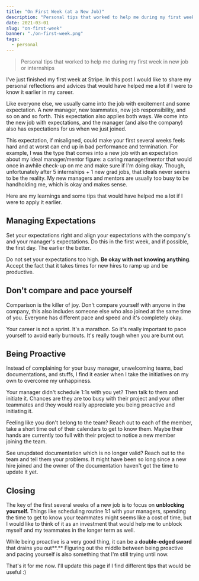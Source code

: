```yaml
---
title: "On First Week (at a New Job)"
description: "Personal tips that worked to help me during my first week in new job or internships"
date: 2021-03-01
slug: "on-first-week"
banner: "./on-first-week.png"
tags:
  - personal
---
```


> Personal tips that worked to help me during my first week in new job or internships

I've just finished my first week at Stripe. In this post I would like to share my personal reflections and advices that would have helped me a lot if I were to know it earlier in my career.

Like everyone else, we usually came into the job with excitement and some expectation. A new manager, new teammates, new job responsibility, and so on and so forth. This expectation also applies both ways. We come into the new job with expectations, and the manager (and also the company) also has expectations for us when we just joined.

This expectation, if misaligned, could make your first several weeks feels hard and at worst can end up in bad performance and termination. For example, I was the type that comes into a new job with an expectation about my ideal manager/mentor figure: a caring manager/mentor that would once in awhile check-up on me and make sure if I'm doing okay. Though, unfortunately after 5 internships + 1 new grad jobs, that ideals never seems to be the reality. My new managers and mentors are usually too busy to be handholding me, which is okay and makes sense.

Here are my learnings and some tips that would have helped me a lot if I were to apply it earlier.

## Managing Expectations

Set your expectations right and align your expectations with the company's and your manager's expectations. Do this in the first week, and if possible, the first day. The earlier the better.

Do not set your expectations too high. **Be okay with not knowing anything**. Accept the fact that it takes times for new hires to ramp up and be productive.

## Don't compare and pace yourself

Comparison is the killer of joy. Don't compare yourself with anyone in the company, this also includes someone else who also joined at the same time of you. Everyone has different pace and speed and it's completely okay.

Your career is not a sprint. It's a marathon. So it's really important to pace yourself to avoid early burnouts. It's really tough when you are burnt out.

## Being Proactive

Instead of complaining for your busy manager, unwelcoming teams, bad documentations, and stuffs, I find it easier when I take the initiatives on my own to overcome my unhappiness.

Your manager didn't schedule 1:1s with you yet? Then talk to them and initiate it. Chances are they are too busy with their project and your other teammates and they would really appreciate you being proactive and initiating it.

Feeling like you don't belong to the team? Reach out to each of the member, take a short time out of their calendars to get to know them. Maybe their hands are currently too full with their project to notice a new member joining the team.

See unupdated documentation which is no longer valid? Reach out to the team and tell them your problems. It might have been so long since a new hire joined and the owner of the documentation haven't got the time to update it yet.

## Closing

The key of the first several weeks of a new job is to focus on **unblocking yourself.** Things like scheduling routine 1:1 with your managers, spending the time to get to know your teammates might seems like a cost of time, but I would like to think of it as an investment that would help me to unblock myself and my teammates in the longer term as well.

While being proactive is a very good thing, it can be a **double-edged sword** that drains you out**.** Figuring out the middle between being proactive and pacing yourself is also something that I'm still trying until now.

That's it for me now. I'll update this page if I find different tips that would be useful :)
